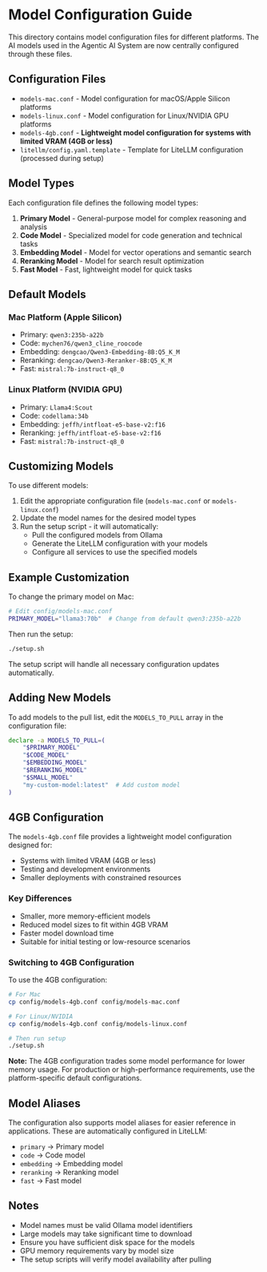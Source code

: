 # Model Configuration Guide

This directory contains model configuration files for different platforms. The AI models used in the Agentic AI System are now centrally configured through these files.


## Configuration Files

- `models-mac.conf` - Model configuration for macOS/Apple Silicon platforms
- `models-linux.conf` - Model configuration for Linux/NVIDIA GPU platforms
- `models-4gb.conf` - **Lightweight model configuration for systems with limited VRAM (4GB or less)**
- `litellm/config.yaml.template` - Template for LiteLLM configuration (processed during setup)

## Model Types

Each configuration file defines the following model types:

1. **Primary Model** - General-purpose model for complex reasoning and analysis
2. **Code Model** - Specialized model for code generation and technical tasks
3. **Embedding Model** - Model for vector operations and semantic search
4. **Reranking Model** - Model for search result optimization
5. **Fast Model** - Fast, lightweight model for quick tasks

## Default Models

### Mac Platform (Apple Silicon)
- Primary: `qwen3:235b-a22b`
- Code: `mychen76/qwen3_cline_roocode`
- Embedding: `dengcao/Qwen3-Embedding-8B:Q5_K_M`
- Reranking: `dengcao/Qwen3-Reranker-8B:Q5_K_M`
- Fast: `mistral:7b-instruct-q8_0`

### Linux Platform (NVIDIA GPU)
- Primary: `Llama4:Scout`
- Code: `codellama:34b`
- Embedding: `jeffh/intfloat-e5-base-v2:f16`
- Reranking: `jeffh/intfloat-e5-base-v2:f16`
- Fast: `mistral:7b-instruct-q8_0`

## Customizing Models

To use different models:

1. Edit the appropriate configuration file (`models-mac.conf` or `models-linux.conf`)
2. Update the model names for the desired model types
3. Run the setup script - it will automatically:
   - Pull the configured models from Ollama
   - Generate the LiteLLM configuration with your models
   - Configure all services to use the specified models

## Example Customization

To change the primary model on Mac:

```bash
# Edit config/models-mac.conf
PRIMARY_MODEL="llama3:70b"  # Change from default qwen3:235b-a22b
```

Then run the setup:
```bash
./setup.sh
```

The setup script will handle all necessary configuration updates automatically.

## Adding New Models

To add models to the pull list, edit the `MODELS_TO_PULL` array in the configuration file:

```bash
declare -a MODELS_TO_PULL=(
    "$PRIMARY_MODEL"
    "$CODE_MODEL"
    "$EMBEDDING_MODEL"
    "$RERANKING_MODEL"
    "$SMALL_MODEL"
    "my-custom-model:latest"  # Add custom model
)
```

## 4GB Configuration

The `models-4gb.conf` file provides a lightweight model configuration designed for:
- Systems with limited VRAM (4GB or less)
- Testing and development environments
- Smaller deployments with constrained resources

### Key Differences
- Smaller, more memory-efficient models
- Reduced model sizes to fit within 4GB VRAM
- Faster model download time
- Suitable for initial testing or low-resource scenarios

### Switching to 4GB Configuration

To use the 4GB configuration:

```bash
# For Mac
cp config/models-4gb.conf config/models-mac.conf

# For Linux/NVIDIA
cp config/models-4gb.conf config/models-linux.conf

# Then run setup
./setup.sh
```

**Note:** The 4GB configuration trades some model performance for lower memory usage. For production or high-performance requirements, use the platform-specific default configurations.

## Model Aliases

The configuration also supports model aliases for easier reference in applications. These are automatically configured in LiteLLM:

- `primary` → Primary model
- `code` → Code model
- `embedding` → Embedding model
- `reranking` → Reranking model
- `fast` → Fast model

## Notes

- Model names must be valid Ollama model identifiers
- Large models may take significant time to download
- Ensure you have sufficient disk space for the models
- GPU memory requirements vary by model size
- The setup scripts will verify model availability after pulling